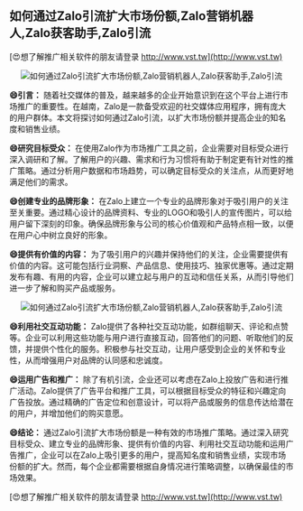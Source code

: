 ## **如何通过Zalo引流扩大市场份额,Zalo营销机器人,Zalo获客助手,Zalo引流**

[😍想了解推广相关软件的朋友请登录 http://www.vst.tw](http://www.vst.tw)

 <center><img src="https://vst.tw/MP4/tuiguang/png/1.png" alt="如何通过Zalo引流扩大市场份额,Zalo营销机器人,Zalo获客助手,Zalo引流"></center>

**😄引言：**
随着社交媒体的普及，越来越多的企业开始意识到在这个平台上进行市场推广的重要性。在越南，Zalo是一款备受欢迎的社交媒体应用程序，拥有庞大的用户群体。本文将探讨如何通过Zalo引流，以扩大市场份额并提高企业的知名度和销售业绩。

**😄研究目标受众：**
在使用Zalo作为市场推广工具之前，企业需要对目标受众进行深入调研和了解。了解用户的兴趣、需求和行为习惯将有助于制定更有针对性的推广策略。通过分析用户数据和市场趋势，可以确定目标受众的关注点，从而更好地满足他们的需求。

**😄创建专业的品牌形象：**
在Zalo上建立一个专业的品牌形象对于吸引用户的关注至关重要。通过精心设计的品牌资料、专业的LOGO和吸引人的宣传图片，可以给用户留下深刻的印象。确保品牌形象与公司的核心价值观和产品特点相一致，以便在用户心中树立良好的形象。

**😄提供有价值的内容：**
为了吸引用户的兴趣并保持他们的关注，企业需要提供有价值的内容。这可能包括行业洞察、产品信息、使用技巧、独家优惠等。通过定期发布有趣、有用的内容，企业可以建立起与用户的互动和信任关系，从而引导他们进一步了解和购买产品或服务。

 <center><img src="https://vst.tw/MP4/tuiguang/png/8.png" alt="如何通过Zalo引流扩大市场份额,Zalo营销机器人,Zalo获客助手,Zalo引流"></center>

**😄利用社交互动功能：**
Zalo提供了各种社交互动功能，如群组聊天、评论和点赞等。企业可以利用这些功能与用户进行直接互动，回答他们的问题、听取他们的反馈，并提供个性化的服务。积极参与社交互动，让用户感受到企业的关怀和专业性，从而增强用户对品牌的认同感和忠诚度。

**😄运用广告和推广：**
除了有机引流，企业还可以考虑在Zalo上投放广告和进行推广活动。Zalo提供了广告平台和推广工具，可以根据目标受众的特征和兴趣定向广告投放。通过精确的广告定位和创意设计，可以将产品或服务的信息传达给潜在的用户，并增加他们的购买意愿。

**😄结论：**
通过Zalo引流扩大市场份额是一种有效的市场推广策略。通过深入研究目标受众、建立专业的品牌形象、提供有价值的内容、利用社交互动功能和运用广告推广，企业可以在Zalo上吸引更多的用户，提高知名度和销售业绩，实现市场份额的扩大。然而，每个企业都需要根据自身情况进行策略调整，以确保最佳的市场效果。

[😍想了解推广相关软件的朋友请登录 http://www.vst.tw](http://www.vst.tw)



